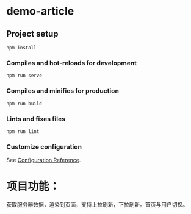 # demo-article

## Project setup
```
npm install
```

### Compiles and hot-reloads for development
```
npm run serve
```

### Compiles and minifies for production
```
npm run build
```

### Lints and fixes files
```
npm run lint
```

### Customize configuration
See [Configuration Reference](https://cli.vuejs.org/config/).

# 项目功能：

获取服务器数据，渲染到页面，支持上拉刷新，下拉刷新。首页与用户切换。
